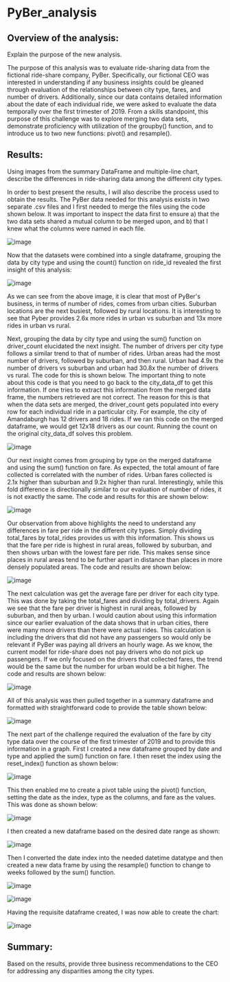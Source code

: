 # PyBer_analysis



## Overview of the analysis: 

Explain the purpose of the new analysis.

The purpose of this analysis was to evaluate ride-sharing data from the fictional ride-share company, PyBer.  Specifically, our fictional CEO was interested in understanding if any business insights could be gleaned through evaluation of the relationships between city type, fares, and number of drivers.  Additionally, since our data contains detailed information about the date of each individual ride, we were asked to evaluate the data temporally over the first trimester of 2019.  From a skills standpoint, this purpose of this challenge was to explore merging two data sets, demonstrate proficiency with utilization of the groupby() function, and to introduce us to two new functions: pivot() and resample(). 

## Results: 
Using images from the summary DataFrame and multiple-line chart, describe the differences in ride-sharing data among the different city types.


In order to best present the results, I will also describe the process used to obtain the results.  The PyBer data needed for this analysis exists in two separate .csv files and I first needed to merge the files using the code shown below.  It was important to inspect the data first to ensure a) that the two data sets shared a mutual column to be merged upon, and b) that I knew what the columns were named in each file.

![image](https://user-images.githubusercontent.com/90977689/138496682-98ac7b6a-94b6-4f4e-8ca4-e113f2dc41da.png)

Now that the datasets were combined into a single dataframe, grouping the data by city type and using the count() function on ride_id revealed the first insight of this analysis:

![image](https://user-images.githubusercontent.com/90977689/138497015-6140ca34-afde-4cc3-af66-fb77a5ff874b.png)


As we can see from the above image, it is clear that most of PyBer's business, in terms of number of rides, comes from urban cities.  Suburban locations are the next busiest, followed by rural locations.  It is interesting to see that Pyber provides 2.6x more rides in urban vs suburban and 13x more rides in urban vs rural.  

Next, grouping the data by city type and using the sum() function on driver_count elucidated the next insight.  The number of drivers per city type follows a similar trend to that of number of rides.  Urban areas had the most number of drivers, followed by suburban, and then rural.  Urban had 4.9x the number of drivers vs suburban and urban had 30.8x the number of drivers vs rural. The code for this is shown below.  The important thing to note about this code is that you need to go back to the city_data_df to get this information.  If one tries to extract this information from the merged data frame, the numbers retrieved are not correct.  The reason for this is that when the data sets are merged, the driver_count gets populated into every row for each individual ride in a particular city.  For example, the city of Amandaburgh has 12 drivers and 18 rides.  If we ran this code on the merged dataframe, we would get 12x18 drivers as our count.  Running the count on the original city_data_df solves this problem.

![image](https://user-images.githubusercontent.com/90977689/138514758-a1888676-d66d-46d0-85bd-972e990d4e1a.png)

Our next insight comes from grouping by type on the merged dataframe and using the sum() function on fare.  As expected, the total amount of fare collected is correlated with the number of rides.  Urban fares collected is 2.1x higher than suburban and 9.2x higher than rural.  Interestingly, while this fold difference is directionally similar to our evaluation of number of rides, it is not exactly the same.  The code and results for this are shown below:

![image](https://user-images.githubusercontent.com/90977689/138516277-13799e4b-e13c-441c-a0cc-cfa03a383ec5.png)


Our observation from above highlights the need to understand any differences in fare per ride in the different city types.  Simply dividing total_fares by total_rides provides us with this information.  This shows us that the fare per ride is highest in rural areas, followed by suburban, and then shows urban with the lowest fare per ride.  This makes sense since places in rural areas tend to be further apart in distance than places in more densely populated areas.  The code and results are shown below:

![image](https://user-images.githubusercontent.com/90977689/138517094-fac76fa4-de3d-40de-ba36-f1a5e7f085d1.png)


The next calculation was get the average fare per driver for each city type.  This was done by taking the total_fares and dividing by total_drivers.  Again we see that the fare per driver is highest in rural areas, followed by suburban, and then by urban.  I would caution about using this information since our earlier evaluation of the data shows that in urban cities, there were many more drivers than there were actual rides.  This calculation is including the drivers that did not have any passengers so would only be relevant if PyBer was paying all drivers an hourly wage.  As we know, the current model for ride-share does not pay drivers who do not pick up passengers.  If we only focused on the drivers that collected fares, the trend would be the same but the number for urban would be a bit higher.  The code and results are shown below:

![image](https://user-images.githubusercontent.com/90977689/138518129-afdc357d-8681-4e9f-8d0f-09f3800cdb13.png)

All of this analysis was then pulled together in a summary dataframe and formatted with straightforward code to provide the table shown below:

![image](https://user-images.githubusercontent.com/90977689/138518481-22a41066-58c4-43a9-885a-57727d640052.png)

The next part of the challenge required the evaluation of the fare by city type data over the course of the first trimester of 2019 and to provide this information in a graph.  First I created a new dataframe grouped by date and type and applied the sum() function on fare.  I then reset the index using the reset_index() function as shown below:

![image](https://user-images.githubusercontent.com/90977689/138519259-49366641-2e48-4d75-8e64-7a5aaead549a.png)

This then enabled me to create a pivot table using the pivot() function, setting the date as the index, type as the columns, and fare as the values.  This was done as shown below:

![image](https://user-images.githubusercontent.com/90977689/138519425-27967d96-3c56-416a-b487-bb1631f258b1.png)

I then created a new dataframe based on the desired date range as shown:

![image](https://user-images.githubusercontent.com/90977689/138519583-f574fa1b-dcdb-42cb-bb71-00c4ce9037cf.png)

Then I converted the date index into the needed datetime datatype and then created a new data frame by using the resample() function to change to weeks followed by the sum() function.

![image](https://user-images.githubusercontent.com/90977689/138519973-8bee32a7-38ce-4d24-95c6-6ee2ce744b64.png)

![image](https://user-images.githubusercontent.com/90977689/138520049-52871db0-f307-4a35-af75-2074b4179418.png)

Having the requisite dataframe created, I was now able to create the chart:

![image](https://user-images.githubusercontent.com/90977689/138520242-133d7ac3-0f03-462c-b7f5-56826e137f90.png)







## Summary: 
Based on the results, provide three business recommendations to the CEO for addressing any disparities among the city types.
